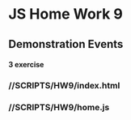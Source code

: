 # JS Home Work 9
## Demonstration Events
#### 3 exercise

### //SCRIPTS/HW9/index.html
### //SCRIPTS/HW9/home.js

